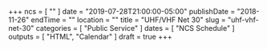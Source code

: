 +++
ncs = [ "" ]
date = "2019-07-28T21:00:00-05:00"
publishDate = "2018-11-26"
endTime = ""
location = ""
title = "UHF/VHF Net 30"
slug = "uhf-vhf-net-30"
categories = [ "Public Service" ]
dates = [ "NCS Schedule" ]
outputs = [ "HTML", "Calendar" ]
draft = true
+++
